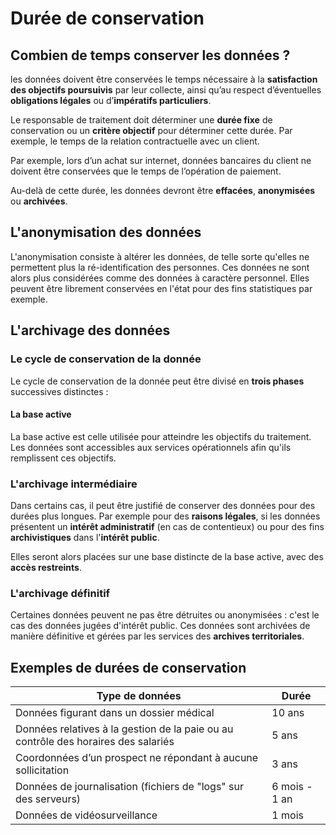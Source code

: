 # Durée de conservation

## Combien de temps conserver les données ?

les données doivent être conservées le temps nécessaire à la **satisfaction des
objectifs poursuivis** par leur collecte, ainsi qu’au respect d’éventuelles **obligations légales** ou
d’**impératifs particuliers**.

Le responsable de traitement doit déterminer une **durée fixe** de conservation ou un **critère objectif**
pour déterminer cette durée. Par exemple, le temps de la relation contractuelle avec un client.

Par exemple, lors d’un achat sur internet, données bancaires du client ne doivent être conservées que le temps de l’opération de paiement.

Au-delà de cette durée, les données devront être **effacées**, **anonymisées** ou **archivées**.

## L'anonymisation des données

L'anonymisation consiste à altérer les données, de telle sorte qu'elles ne permettent plus la ré-identification des personnes.
Ces données ne sont alors plus considérées comme des données à caractère personnel.
Elles peuvent être librement conservées en l'état pour des fins statistiques par exemple.

## L'archivage des données

### Le cycle de conservation de la donnée

Le cycle de conservation de la donnée peut être divisé en **trois phases** successives distinctes :

#### La base active

La base active est celle utilisée pour atteindre les objectifs du traitement.
Les données sont accessibles aux services opérationnels afin qu'ils remplissent ces objectifs.

### L'archivage intermédiaire

Dans certains cas, il peut être justifié de conserver des données pour des durées plus longues.
Par exemple pour des **raisons légales**, si les données présentent un **intérêt administratif** (en cas de contentieux) ou pour des fins **archivistiques** dans l'**intérêt public**.

Elles seront alors placées sur une base distincte de la base active, avec des **accès restreints**.

### L'archivage définitif

Certaines données peuvent ne pas être détruites ou anonymisées : c'est le cas des données jugées d'intérêt public.
Ces données sont archivées de manière définitive et gérées par les services des **archives territoriales**.

## Exemples de durées de conservation

| Type de données                                                                    | Durée         |
|------------------------------------------------------------------------------------|---------------|
| Données figurant dans un dossier médical                                           | 10 ans        |
| Données relatives à la gestion de la paie ou au contrôle des horaires des salariés | 5 ans         | 
| Coordonnées d’un prospect ne répondant à aucune sollicitation                      | 3 ans         |
| Données de journalisation (fichiers de "logs" sur des serveurs)                    | 6 mois - 1 an |
| Données de vidéosurveillance                                                       | 1 mois        |
